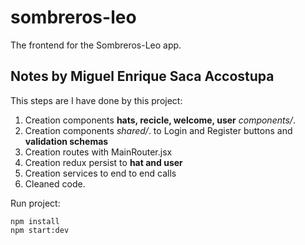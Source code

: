 # sombreros-leo

The frontend for the Sombreros-Leo app.<br>

## Notes by Miguel Enrique Saca Accostupa
This steps are I have done by this project:
1. Creation components **hats, recicle, welcome, user** *components/*.
2. Creation components *shared/*. to Login and Register buttons and **validation schemas**
3. Creation routes with MainRouter.jsx
4. Creation redux persist to **hat and user**
5. Creation services to end to end calls 
6. Cleaned code.

Run project:<br>

    npm install
    npm start:dev
